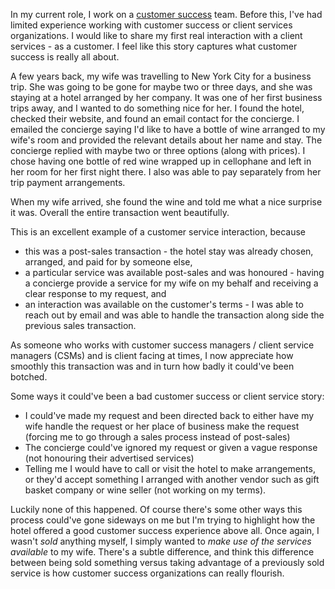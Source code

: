 In my current role, I work on a [customer success](https://sixteenventures.com/customer-success-playbook) team. Before this, I've had limited experience working with customer success or client services organizations. I would like to share my first real interaction with a client services - as a customer. I feel like this story captures what customer success is really all about.

A few years back, my wife was travelling to New York City for a business trip. She was going to be gone for maybe two or three days, and she was staying at a hotel arranged by her company. It was one of her first business trips away, and I wanted to do something nice for her. I found the hotel, checked their website, and found an email contact for the concierge. I emailed the concierge saying I'd like to have a bottle of wine arranged to my wife's room and provided the relevant details about her name and stay. The concierge replied with maybe two or three options (along with prices). I chose having one bottle of red wine wrapped up in cellophane and left in her room for her first night there. I also was able to pay separately from her trip payment arrangements. 

When my wife arrived, she found the wine and told me what a nice surprise it was. Overall the entire transaction went beautifully. 

This is an excellent example of a customer service interaction, because

- this was a post-sales transaction - the hotel stay was already chosen, arranged, and paid for by someone else,
- a particular service was available post-sales and was honoured - having a concierge provide a service for my wife on my behalf and receiving a clear response to my request, and
- an interaction was available on the customer's terms - I was able to reach out by email and was able to handle the transaction along side the previous sales transaction.

As someone who works with customer success managers / client service managers (CSMs) and is client facing at times, I now appreciate how smoothly this transaction was and in turn how badly it could've been botched. 

Some ways it could've been a bad customer success or client service story: 

- I could've made my request and been directed back to either have my wife handle the request or her place of business make the request (forcing me to go through a sales process instead of post-sales)
- The concierge could've ignored my request or given a vague response (not honouring their advertised services)
- Telling me I would have to call or visit the hotel to make arrangements, or they'd accept something I arranged with another vendor such as gift basket company or wine seller (not working on my terms).

Luckily none of this happened. Of course there's some other ways this process could've gone sideways on me but I'm trying to highlight how the hotel offered a good customer success experience above all. Once again, I wasn't _sold_ anything myself, I simply wanted to _make use of the services available_ to my wife. There's a subtle difference, and think this difference between being sold something versus taking advantage of a previously sold service is how customer success organizations can really flourish.